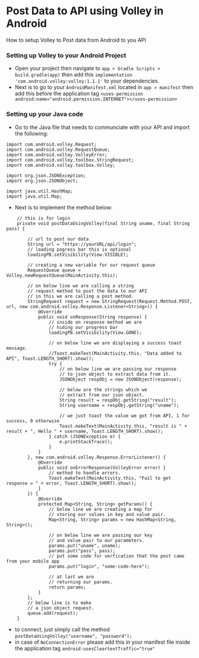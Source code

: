 # Post Data to API using Volley in Android
How to setup Volley to Post data from Android to you API

### Setting up Volley to your Android Project
- Open your project then navigate to `app > Gradle Scripts > build.gradle(app)` then add this `implementation 'com.android.volley:volley:1.1.1'` to your dependencies.
- Next is to go to your `AndroidManifest.xml` located in `app > manifest` then add this before the application tag `<uses-permission android:name="android.permission.INTERNET"></uses-permission>`

### Setting up your Java code
- Go to the Java file that needs to communciate with your API and import the following:
```
import com.android.volley.Request;
import com.android.volley.RequestQueue;
import com.android.volley.VolleyError;
import com.android.volley.toolbox.StringRequest;
import com.android.volley.toolbox.Volley;

import org.json.JSONException;
import org.json.JSONObject;

import java.util.HashMap;
import java.util.Map;
```
- Next is to implement the method below:
```
    // this is for login
    private void postDataUsingVolley(final String uname, final String pass) {

        // url to post our data
        String url = "https://yourURL/api/login";
        // loading pogress bar this is optional
        loadingPB.setVisibility(View.VISIBLE);

        // creating a new variable for our request queue
        RequestQueue queue = Volley.newRequestQueue(MainActivity.this);

        // on below line we are calling a string
        // request method to post the data to our API
        // in this we are calling a post method.
        StringRequest request = new StringRequest(Request.Method.POST, url, new com.android.volley.Response.Listener<String>() {
            @Override
            public void onResponse(String response) {
                // inside on response method we are
                // hiding our progress bar
                loadingPB.setVisibility(View.GONE);

                // on below line we are displaying a success toast message.
                //Toast.makeText(MainActivity.this, "Data added to API", Toast.LENGTH_SHORT).show();
                try {
                    // on below line we are passing our response
                    // to json object to extract data from it.
                    JSONObject respObj = new JSONObject(response);

                    // below are the strings which we
                    // extract from our json object.
                    String result = respObj.getString("result");
                    String username = respObj.getString("uname");

                    // we just toast the value we got from API, 1 for success, 0 otherwise
                    Toast.makeText(MainActivity.this, "result is " + result + ", Hello " + username, Toast.LENGTH_SHORT).show();
                } catch (JSONException e) {
                    e.printStackTrace();
                }
            }
        }, new com.android.volley.Response.ErrorListener() {
            @Override
            public void onErrorResponse(VolleyError error) {
                // method to handle errors.
                Toast.makeText(MainActivity.this, "Fail to get response = " + error, Toast.LENGTH_SHORT).show();
            }
        }) {
            @Override
            protected Map<String, String> getParams() {
                // below line we are creating a map for
                // storing our values in key and value pair.
                Map<String, String> params = new HashMap<String, String>();

                // on below line we are passing our key
                // and value pair to our parameters.
                params.put("uname", uname);
                params.put("pass", pass);
                // put some code for verfication that the post came from your mobile app
                params.put("login", "some-code-here");

                // at last we are
                // returning our params.
                return params;
            }
        };
        // below line is to make
        // a json object request.
        queue.add(request);
    }
```
- to connect, just simply call the method `postDataUsingVolley("username", "password");`
- in case of `NoConnectionError` please add this in your manifest file inside the application tag `android:usesCleartextTraffic="true"`
